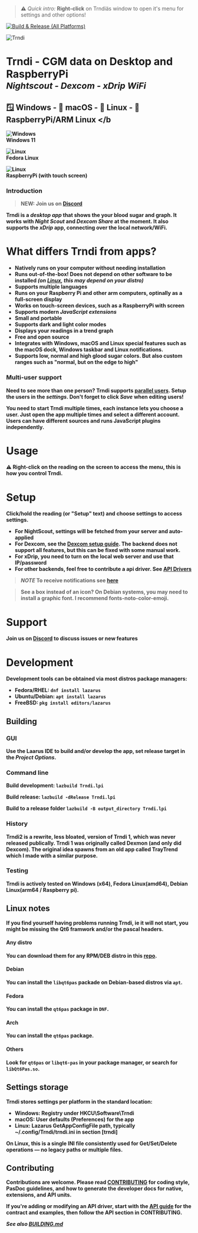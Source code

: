 > ⚠️ _Quick intro:_ __Right-click__ on Trndiäs window to open it's menu for settings and other options!

[![Build & Release (All Platforms)](https://github.com/slicke/trndi/actions/workflows/build.yml/badge.svg?branch=main&event=push)](https://github.com/slicke/trndi/actions/workflows/build.yml)

![Trndi](doc/img/trndi-logo.png)

# Trndi - CGM data on Desktop and RaspberryPi<br><sup>_Nightscout - Dexcom - xDrip WiFi_</sup> 
## <b> 🪟 Windows - 🍎 macOS - 🐧 Linux - 🥧 RaspberryPi/ARM Linux </b

![Windows](doc/img/img_win.png)
<br>Windows 11

![Linux](doc/img/img_lin.png)
<br>Fedora Linux

![Linux](doc/img/img_rpi.png)
<br>RaspberryPi (with touch screen)

### Introduction
> __NEW__: Join us on [Discord](https://discord.gg/QXACfpcW)

Trndi is a _desktop app_ that shows the your blood sugar and graph. It works with  _Night Scout_ and _Dexcom Share_ at the moment.
It also supports the _xDrip_ app, connecting over the local network/WiFi.

# What differs Trndi from apps?
* __Natively__ runs on your computer without needing installation
* Runs out-of-the-box! Does not depend on other software to be installed _(on [Linux](#Linux-support), this may depend on your distro)_
* Supports __multiple languages__
* Runs on your __Raspberry Pi__ and other arm computers, optinally as a full-screen display
* Works on __touch-screen__ devices, such as a RaspberryPi with screen
* Supports modern ___JavaScript__ extensions_
* __Small and portable__
* Supports dark and light color modes
* Displays your readings in a __trend graph__
* __Free__ and open source
* Integrates with Windows, macOS and Linux special features such as the macOS dock, Windows taskbar and Linux notifications.
* Supports low, normal and high glood sugar colors. But also __custom ranges__ such as "normal, but on the edge to high"

### Multi-user support
Need to see more than one person? Trndi supports [parallel users](guides/Multiuser.md).
Setup the users in the _settings_. Don't forget to click _Save_ when editing users!

You need to start Trndi multiple times, each instance lets you choose a user. Just open the app multiple times and select a different account. Users can have different sources and runs JavaScript plugins independently.

# Usage
⚠️ Right-click on the reading on the screen to access the menu, this is how you control Trndi.

# Setup
Click/hold the reading (or "Setup" text) and choose settings to access settings.
* For NightScout, settings will be fetched from your server and auto-applied
* For Dexcom, see the __[Dexcom setup guide](guides/Dexcom.md)__. The backend does not support all features, but this can be fixed with some manual work.
* For xDrip, you need to turn on the local web server and use that IP/password
* For other backends, feel free to contribute a api driver. See [API Drivers](guides/API.md)

> _NOTE_ To receive notifications see [here](guides/Notifications.md)

> See a box instead of an icon? On Debian systems, you may need to install a graphic font. I recommend fonts-noto-color-emoji.

# Support
Join us on [Discord](https://discord.gg/QXACfpcW) to discuss issues or new features

# Development
Development tools can be obtained via most distros package managers:
- Fedora/RHEL: ```dnf install lazarus```
- Ubuntu/Debian: ```apt install lazarus```
- FreeBSD: ```pkg install editors/lazarus```

## Building
### GUI
Use the Laarus IDE to build and/or develop the app, set release target in the _Project Options_.

### Command line

Build development:
```lazbuild Trndi.lpi``` 

Build release:
```lazbuild -dRelease Trndi.lpi``` 

Build to a release folder
```lazbuild -B output_directory Trndi.lpi``` 

### History
Trndi2 is a rewrite, less bloated, version of Trndi 1, which was never released publically. Trndi 1 was originally called Dexmon (and only did Dexcom). The original idea spawns from an old app called TrayTrend which I made with a similar purpose.


### Testing
Trndi is actively tested on Windows (x64), Fedora Linux(amd64), Debian Linux(arm64 / Raspberry pi).

<a name="Linux-support"></a>
## Linux notes
If you find yourself having problems running Trndi, ie it will not start, you might be missing the Qt6 framwork and/or the pascal headers.

#### Any distro
You can download them for any RPM/DEB distro in this [repo](https://github.com/davidbannon/libqt6pas/releases).

#### Debian
You can install the ```libqt6pas``` packade on Debian-based distros via ```apt```.

#### Fedora
You can install the ```qt6pas``` package in ```DNF```.

#### Arch
You can install the ```qt6pas``` package.

#### Others
Look for ```qt6pas``` or ```libqt6-pas``` in your package manager, or search for ```libQt6Pas.so```.

## Settings storage
Trndi stores settings per platform in the standard location:
- Windows: Registry under HKCU\Software\Trndi
- macOS: User defaults (Preferences) for the app
- Linux: Lazarus GetAppConfigFile path, typically ~/.config/Trndi/trndi.ini in section [trndi]

On Linux, this is a single INI file consistently used for Get/Set/Delete operations — no legacy paths or multiple files.

## Contributing
Contributions are welcome. Please read [CONTRIBUTING](CONTRIBUTING.md) for coding style, PasDoc guidelines, and how to generate the developer docs for native, extensions, and API units.

If you're adding or modifying an API driver, start with the [API guide](guides/API.md) for the contract and examples, then follow the API section in CONTRIBUTING.

_See also [BUILDING.md](guides/BUILDING.md)_